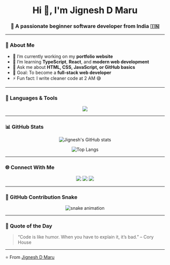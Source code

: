 <!-- Profile README for Jignesh D Maru -->

<h1 align="center">Hi 👋, I'm Jignesh D Maru</h1>
<h3 align="center">🚀 A passionate beginner software developer from India 🇮🇳</h3>

---

### 🌟 About Me

- 🔭 I’m currently working on my **portfolio website**
- 🌱 I’m learning **TypeScript**, **React**, and **modern web development**
- 💬 Ask me about **HTML, CSS, JavaScript, or GitHub basics**
- 🎯 Goal: To become a **full-stack web developer**
- ⚡ Fun fact: I write cleaner code at 2 AM 😅

---

### 🧠 Languages & Tools

<p align="center">
  <img src="https://skillicons.dev/icons?i=html,css,js,ts,react,nodejs,git,github,vscode,figma" />
</p>

---

### 📊 GitHub Stats

<p align="center">
  <img src="https://github-readme-stats.vercel.app/api?username=jignesh1236&show_icons=true&theme=radical" alt="Jignesh's GitHub stats" />
</p>

<p align="center">
  <img src="https://github-readme-stats.vercel.app/api/top-langs/?username=jignesh1236&layout=compact&theme=radical" alt="Top Langs" />
</p>

---

### 🌐 Connect With Me

<p align="center">
  <a href="https://github.com/jignesh1236"><img src="https://img.shields.io/badge/GitHub-100000?style=for-the-badge&logo=github&logoColor=white" /></a>
  <a href="https://linkedin.com/in/YOUR-LINKEDIN" target="_blank"><img src="https://img.shields.io/badge/LinkedIn-0077B5?style=for-the-badge&logo=linkedin&logoColor=white" /></a>
  <a href="mailto:YOUR_EMAIL@example.com"><img src="https://img.shields.io/badge/Email-D14836?style=for-the-badge&logo=gmail&logoColor=white" /></a>
</p>

---

### 🐍 GitHub Contribution Snake

<p align="center">
  <img src="https://raw.githubusercontent.com/jignesh1236/jignesh1236/output/github-contribution-grid-snake.svg" alt="snake animation" />
</p>

---

### 💫 Quote of the Day

> “Code is like humor. When you have to explain it, it’s bad.” – Cory House

---

⭐️ From [Jignesh D Maru](https://github.com/jignesh1236)
